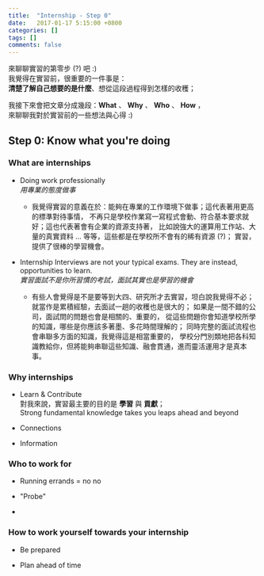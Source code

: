 ```yaml
---
title:  "Internship - Step 0"
date:   2017-01-17 5:15:00 +0800
categories: []
tags: []
comments: false
---
```


來聊聊實習的第零步 (?) 吧 :)  
我覺得在實習前，很重要的一件事是：  
**清楚了解自己想要的是什麼**、想從這段過程得到怎樣的收穫；

<!--more-->

我接下來會把文章分成幾段：**What** 、 **Why** 、 **Who** 、 **How** ，   
來聊聊我對於實習前的一些想法與心得 :)


## Step 0: Know what you're doing

### **What** are internships

- Doing work professionally  
*用專業的態度做事*  
  - 我覺得實習的意義在於：能夠在專業的工作環境下做事；這代表著用更高的標準對待事情，
  不再只是學校作業寫一寫程式會動、符合基本要求就好；這也代表著會有企業的資源支持著，
  比如說強大的運算用工作站、大量的真實資料 ... 等等，這些都是在學校所不會有的稀有資源 (?)；
  實習，提供了很棒的學習機會。

- Internship Interviews are not your typical exams. They are instead, opportunities to learn.  
*實習面試不是你所習慣的考試，面試其實也是學習的機會*
  - 有些人會覺得是不是要等到大四、研究所才去實習，坦白說我覺得不必；
  就當作是累積經驗，去面試一趟的收穫也是很大的；
  如果是一間不錯的公司，面試問的問題也會是相關的、重要的，
  從這些問題你會知道學校所學的知識，哪些是你應該多著墨、多花時間理解的；
  同時完整的面試流程也會串聯多方面的知識，我覺得這是相當重要的，
  學校分門別類地把各科知識教給你，但將能夠串聯這些知識、融會貫通，進而靈活運用才是真本事。


### **Why** internships

- Learn & Contribute  
對我來說，實習最主要的目的是 **學習** 與 **貢獻**；  
Strong fundamental knowledge takes you leaps ahead and beyond

- Connections

- Information


### **Who** to work for

- Running errands = no no

- "Probe"

- 


### **How** to work yourself towards your internship

- Be prepared

- Plan ahead of time
